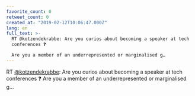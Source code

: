 ```yaml
---
favorite_count: 0
retweet_count: 0
created_at: "2019-02-12T10:06:47.000Z"
lang: en
full_text: >-
  RT @kotzendekrabbe: Are you curios about becoming a speaker at tech
  conferences ❓

  Are you a member of an underrepresented or marginalised g…
---
```


RT [@kotzendekrabbe](https://twitter.com/kotzendekrabbe): Are you curios about
becoming a speaker at tech conferences ❓ Are you a member of an
underrepresented or marginalised g…
